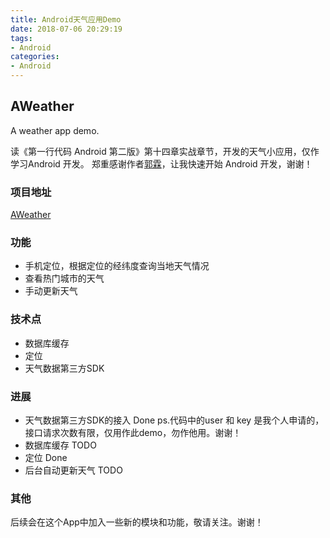 ```yaml
---
title: Android天气应用Demo
date: 2018-07-06 20:29:19
tags:
- Android
categories:
- Android
---
```




## AWeather
A weather app demo.

读《第一行代码 Android 第二版》第十四章实战章节，开发的天气小应用，仅作学习Android 开发。
郑重感谢作者[郭霖](https://blog.csdn.net/guolin_blog)，让我快速开始 Android 开发，谢谢！

<!--more-->

### 项目地址
[AWeather](https://github.com/likenow/AWeather)

### 功能
- 手机定位，根据定位的经纬度查询当地天气情况
- 查看热门城市的天气
- 手动更新天气

### 技术点
- 数据库缓存
- 定位
- 天气数据第三方SDK

### 进展
- 天气数据第三方SDK的接入 Done ps.代码中的user 和 key 是我个人申请的，接口请求次数有限，仅用作此demo，勿作他用。谢谢！
- 数据库缓存 TODO
- 定位 Done
- 后台自动更新天气 TODO

### 其他
后续会在这个App中加入一些新的模块和功能，敬请关注。谢谢！